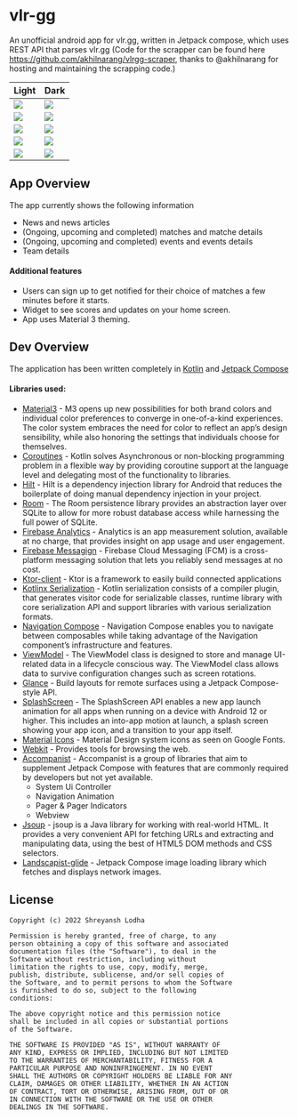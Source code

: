 # vlr-gg
An unofficial android app for vlr.gg, written in Jetpack compose, which uses REST API that parses vlr.gg (Code for the scrapper can be found here https://github.com/akhilnarang/vlrgg-scraper, thanks to @akhilnarang for hosting and maintaining the scrapping code.)

|Light|Dark|
|-----|----|
|![](https://github.com/static-var/vlr-gg/blob/trunk/art/NEWS_LIGHT_VLR.jpg)|![](https://github.com/static-var/vlr-gg/blob/trunk/art/NEWS_DARK_VLR.jpg)|
|![](https://github.com/static-var/vlr-gg/blob/trunk/art/MATCH_OVERVIEW_LIGHT_VLR.jpg)|![](https://github.com/static-var/vlr-gg/blob/trunk/art/MATCH_OVERVIEW_DARK_VLR.jpg)|
|![](https://github.com/static-var/vlr-gg/blob/trunk/art/EVENT_OVERVIEW_LIGHT_VLR.jpg)|![](https://github.com/static-var/vlr-gg/blob/trunk/art/EVENT_OVERVIEW_DARK_VLR.jpg)|
|![](https://github.com/static-var/vlr-gg/blob/trunk/art/MATCH_DETAILS_LIGHT_VLR.jpg)|![](https://github.com/static-var/vlr-gg/blob/trunk/art/MATCH_DETAILS_DARK_VLR.jpg)|
|![](https://github.com/static-var/vlr-gg/blob/trunk/art/EVENT_LIGHT_VLR.jpg)|![](https://github.com/static-var/vlr-gg/blob/trunk/art/EVENT_DARK_VLR.jpg)|

## App Overview

The app currently shows the following information
- News and news articles
- (Ongoing, upcoming and completed) matches and matche details
- (Ongoing, upcoming and completed) events and events details
- Team details

#### Additional features
- Users can sign up to get notified for their choice of matches a few minutes before it starts.
- Widget to see scores and updates on your home screen.
- App uses Material 3 theming.

## Dev Overview

The application has been written completely in [Kotlin](https://kotlinlang.org/) and [Jetpack Compose](https://developer.android.com/jetpack/compose)

#### Libraries used:
- [Material3](https://developer.android.com/jetpack/androidx/releases/compose-material3) - M3 opens up new possibilities for both brand colors and individual color preferences to converge in one-of-a-kind experiences. The color system embraces the need for color to reflect an app’s design sensibility, while also honoring the settings that individuals choose for themselves. 
- [Coroutines](https://kotlinlang.org/docs/coroutines-overview.html) - Kotlin solves Asynchronous or non-blocking programming problem in a flexible way by providing coroutine support at the language level and delegating most of the functionality to libraries.
- [Hilt](https://developer.android.com/training/dependency-injection/hilt-android) - Hilt is a dependency injection library for Android that reduces the boilerplate of doing manual dependency injection in your project.
- [Room](https://developer.android.com/jetpack/androidx/releases/room) - The Room persistence library provides an abstraction layer over SQLite to allow for more robust database access while harnessing the full power of SQLite.
- [Firebase Analytics](https://firebase.google.com/docs/analytics) - Analytics is an app measurement solution, available at no charge, that provides insight on app usage and user engagement.
- [Firebase Messagign](https://firebase.google.com/docs/cloud-messaging) - Firebase Cloud Messaging (FCM) is a cross-platform messaging solution that lets you reliably send messages at no cost.
- [Ktor-client](https://ktor.io/docs/create-client.html) - Ktor is a framework to easily build connected applications
- [Kotlinx Serialization](https://github.com/Kotlin/kotlinx.serialization) - Kotlin serialization consists of a compiler plugin, that generates visitor code for serializable classes, runtime library with core serialization API and support libraries with various serialization formats.
- [Navigation Compose](https://developer.android.com/jetpack/compose/navigation) - Navigation Compose enables you to navigate between composables while taking advantage of the Navigation component’s infrastructure and features.
- [ViewModel](https://developer.android.com/topic/libraries/architecture/viewmodel) - The ViewModel class is designed to store and manage UI-related data in a lifecycle conscious way. The ViewModel class allows data to survive configuration changes such as screen rotations.
- [Glance](https://developer.android.com/reference/kotlin/androidx/glance/package-summary) - Build layouts for remote surfaces using a Jetpack Compose-style API.
- [SplashScreen](https://developer.android.com/guide/topics/ui/splash-screen) - The SplashScreen API enables a new app launch animation for all apps when running on a device with Android 12 or higher. This includes an into-app motion at launch, a splash screen showing your app icon, and a transition to your app itself.
- [Material Icons](https://developer.android.com/reference/kotlin/androidx/compose/material/icons/Icons) - Material Design system icons as seen on Google Fonts.
- [Webkit](https://developer.android.com/reference/android/webkit/package-summary) - Provides tools for browsing the web.
- [Accompanist](https://google.github.io/accompanist/) - Accompanist is a group of libraries that aim to supplement Jetpack Compose with features that are commonly required by developers but not yet available.
  - System Ui Controller
  - Navigation Animation
  - Pager & Pager Indicators
  - Webview
- [Jsoup](https://jsoup.org/) - jsoup is a Java library for working with real-world HTML. It provides a very convenient API for fetching URLs and extracting and manipulating data, using the best of HTML5 DOM methods and CSS selectors.
- [Landscapist-glide](https://github.com/skydoves/landscapist) - Jetpack Compose image loading library which fetches and displays network images.

## License

```
Copyright (c) 2022 Shreyansh Lodha

Permission is hereby granted, free of charge, to any
person obtaining a copy of this software and associated
documentation files (the "Software"), to deal in the
Software without restriction, including without
limitation the rights to use, copy, modify, merge,
publish, distribute, sublicense, and/or sell copies of
the Software, and to permit persons to whom the Software
is furnished to do so, subject to the following
conditions:

The above copyright notice and this permission notice
shall be included in all copies or substantial portions
of the Software.

THE SOFTWARE IS PROVIDED "AS IS", WITHOUT WARRANTY OF
ANY KIND, EXPRESS OR IMPLIED, INCLUDING BUT NOT LIMITED
TO THE WARRANTIES OF MERCHANTABILITY, FITNESS FOR A
PARTICULAR PURPOSE AND NONINFRINGEMENT. IN NO EVENT
SHALL THE AUTHORS OR COPYRIGHT HOLDERS BE LIABLE FOR ANY
CLAIM, DAMAGES OR OTHER LIABILITY, WHETHER IN AN ACTION
OF CONTRACT, TORT OR OTHERWISE, ARISING FROM, OUT OF OR
IN CONNECTION WITH THE SOFTWARE OR THE USE OR OTHER
DEALINGS IN THE SOFTWARE.
```
